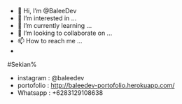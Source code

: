 - 👋 Hi, I’m @BaleeDev
- 👀 I’m interested in ...
- 🌱 I’m currently learning ...
- 💞️ I’m looking to collaborate on ...
- 📫 How to reach me ...
- 
#Sekian%
- instagram : @baleedev
- portofolio : http://baleedev-portofolio.herokuapp.com/
- Whatsapp : +6283129108638
<!---
BaleeDev/BaleeDev is a ✨ special ✨ repository because its `README.md` (this file) appears on your GitHub profile.
You can click the Preview link to take a look at your changes.
--->
